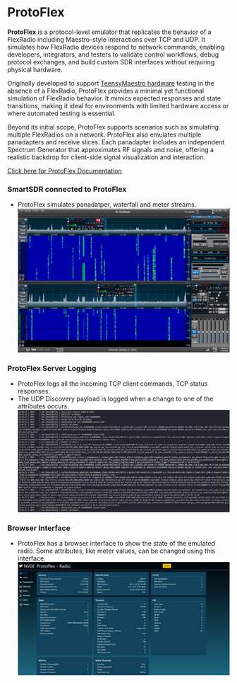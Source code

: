 # ProtoFlex

**ProtoFlex** is a protocol-level emulator that replicates the behavior of a FlexRadio including Maestro-style interactions over TCP and UDP. It simulates how FlexRadio devices respond to network commands, enabling developers, integrators, and testers to validate control workflows, debug protocol exchanges, and build custom SDR interfaces without requiring physical hardware.

Originally developed to support [TeensyMaestro hardware](https://github.com/rimuadmin/TeensyMaestro-Hardware) testing in the absence of a FlexRadio, ProtoFlex provides a minimal yet functional simulation of FlexRadio behavior. It mimics expected responses and state transitions, making it ideal for environments with limited hardware access or where automated testing is essential.

Beyond its initial scope, ProtoFlex supports scenarios such as simulating multiple FlexRadios on a network. ProtoFlex also emulates multiple panadapters and receive slices. Each panadapter includes an independent Spectrum Generator that approximates RF signals and noise, offering a realistic backdrop for client-side signal visualization and interaction.

[Click here for ProtoFlex Documentation](https://github.com/rimuadmin/ProtoFlex/wiki)

### SmartSDR connected to ProtoFlex
- ProtoFlex simulates panadatper, waterfall and meter streams.
![SmartSDR Connected](images/smart_sdr.png "SmartSDR Connected")

### ProtoFlex Server Logging
- ProtoFlex logs all the incoming TCP client commands, TCP status responses. 
- The UDP Discovery payload is logged when a change to one of the attributes occurs.
![ProtoFlex Log](images/protoflex_log.png "ProtoFlex Log")

### Browser Interface
- ProtoFlex has a browser interface to show the state of the emulated radio. Some attributes, like meter values, can be changed using this interface.
![ProtoFlex Webapp](images/protoflex_main.png "ProtoFlex Webapp")

